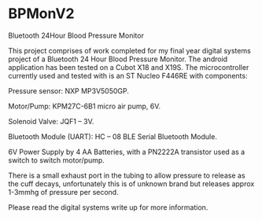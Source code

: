 # BPMonV2
Bluetooth 24Hour Blood Pressure Monitor

This project comprises of work completed for my final year digital systems project of a Bluetooth 24 Hour Blood Pressure Monitor.
The android application has been tested on a Cubot X18 and X19S.
The microcontroller currently used and tested with is an ST Nucleo F446RE with components: 

Pressure sensor: NXP MP3V5050GP.

Motor/Pump: KPM27C-6B1 micro air pump, 6V.

Solenoid Valve: JQF1 – 3V.

Bluetooth Module (UART): HC – 08 BLE Serial Bluetooth Module.

6V Power Supply by 4 AA Batteries, with a PN2222A transistor used as a switch to switch motor/pump.

There is a small exhaust port in the tubing to allow pressure to release as the cuff decays, unfortunately this is of unknown brand but releases approx 1-3mmhg of pressure per second.

Please read the digital systems write up for more information.
